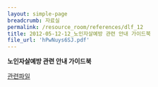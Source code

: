```yaml
--- 
layout: simple-page 
breadcrumb: 자료실 
permalink: /resource_room/references/dlf_12
title: 2012-05-12-12_노인자살예방 관련 안내 가이드북
file_url: 'hPwNuys6SJ.pdf'
--- 
```



**노인자살예방 관련 안내 가이드북**
                 
        


[관련파일](/resource_room/references/files/hPwNuys6SJ.pdf)